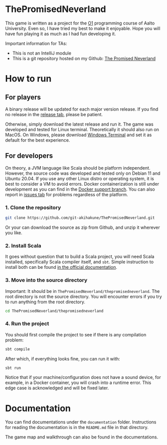 # ThePromisedNeverland
This game is written as a project for the [O1](https://plus.cs.aalto.fi/o1/2023/w11/ch01/) programming course of Aalto University. Even so, I have tried my best to make it enjoyable. Hope you will have fun playing it as much as I had fun developing it.

Important information for TAs:
- This is not an IntelliJ module
- This is a git repository hosted on my Github: [The Promised Neverland](https://github.com/git-akihakune/ThePromisedNeverland)

# How to run
## For players
A binary release will be updated for each major version release. If you find no release in the [release tab](https://github.com/git-akihakune/ThePromisedNeverland/releases), please be patient. 

Otherwise, simply download the latest release and run it. The game was developed and tested for Linux terminal. Theoretically it should also run on MacOS. On Windows, please download [Windows Terminal](https://learn.microsoft.com/en-us/windows/terminal/install) and set it as default for the best experience.

## For developers
On theory, a JVM language like Scala should be platform independent. However, the source code was developed and tested only on Debian 11 and Ubuntu 20.04. If you use any other Linux distro or operating system, it is best to consider a VM to avoid errors. Docker containerization is still under development as you can find in the [Docker support branch](https://github.com/git-akihakune/ThePromisedNeverland/tree/dev/wip/docker-support). You can also report in [issues tab](https://github.com/git-akihakune/ThePromisedNeverland/issues) for problems regardless of the platform.

### 1. Clone the repository
```bash
git clone https://github.com/git-akihakune/ThePromisedNeverland.git
```

Or your can download the source as zip from Github, and unzip it wherever you like.

### 2. Install Scala
It goes without question that to build a Scala project, you will need Scala installed, specifically Scala compiler itself, and `sbt`. Simple instruction to install both can be found [in the official documentation](https://www.scala-lang.org/download/).

### 3. Move into the source directory
Important: It should be in `ThePromisedNeverland/thepromisedneverland`. The root directory is not the source directory. You will encounter errors if you try to run anything from the root directory.

```bash
cd ThePromisedNeverland/thepromisedneverland
```

### 4. Run the project
You should first compile the project to see if there is any compilation problem:
```bash
sbt compile
```

After which, if everything looks fine, you can run it with:
```bash
sbt run
```

Notice that if your machine/configuration does not have a sound device, for example, in a Docker container, you will crash into a runtime error. This edge case is acknowledged and will be fixed later.

# Documentation
You can find documentations under the `documentation` folder. Instructions for reading the documentation is in the `README.md` file in that directory.

The game map and walkthrough can also be found in the documentations.